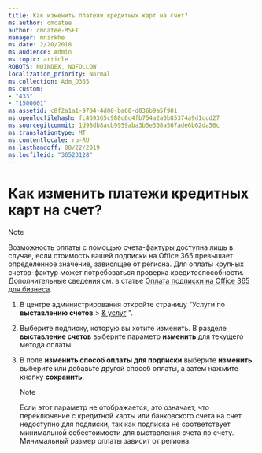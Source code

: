 ```yaml
---
title: Как изменить платежи кредитных карт на счет?
ms.author: cmcatee
author: cmcatee-MSFT
manager: mnirkhe
ms.date: 2/20/2018
ms.audience: Admin
ms.topic: article
ROBOTS: NOINDEX, NOFOLLOW
localization_priority: Normal
ms.collection: Adm_O365
ms.custom:
- "433"
- "1500001"
ms.assetid: c8f2a1a1-9704-4d08-ba60-d836b9a5f981
ms.openlocfilehash: fc469365c988c6c4fb754a2a0b85374a9d1ccd27
ms.sourcegitcommit: 1d98db8acb9959aba3b5e308a567ade6b62da56c
ms.translationtype: MT
ms.contentlocale: ru-RU
ms.lasthandoff: 08/22/2019
ms.locfileid: "36523128"
---
```

# <a name="how-do-i-change-from-credit-card-payments-to-invoice"></a>Как изменить платежи кредитных карт на счет?

> [!NOTE]
> Возможность оплаты с помощью счета-фактуры доступна лишь в случае, если стоимость вашей подписки на Office 365 превышает определенное значение, зависящее от региона. Для оплаты крупных счетов-фактур может потребоваться проверка кредитоспособности. Дополнительные сведения см. в статье [Оплата подписки на Office 365 для бизнеса](https://docs.microsoft.com/office365/admin/subscriptions-and-billing/pay-for-your-subscription).
  
1. В центре администрирования откройте страницу "Услуги по **выставлению счетов** \> [& услуг](https://go.microsoft.com/fwlink/p/?linkid=842054) ".

2. Выберите подписку, которую вы хотите изменить. В разделе **выставление счетов** выберите параметр **изменить** для текущего метода оплаты.

3. В поле **изменить способ оплаты для подписки** выберите **изменить**, выберите или добавьте другой способ оплаты, а затем нажмите кнопку **сохранить**.

   > [!NOTE]
   > Если этот параметр не отображается, это означает, что переключение с кредитной карты или банковского счета на счет недоступно для подписки, так как подписка не соответствует минимальной себестоимости для выставления счета по счету. Минимальный размер оплаты зависит от региона.
  
